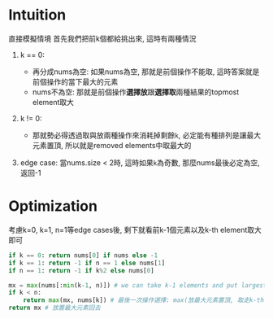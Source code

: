 # Intuition

直接模擬情境
首先我們把前k個都給挑出來, 這時有兩種情況

1. k == 0:
    - 再分成nums為空: 如果nums為空, 那就是前個操作不能取, 這時答案就是前個操作的當下最大的元素
    - nums不為空: 那就是前個操作**選擇放**跟**選擇取**兩種結果的topmost element取大
2. k != 0:
    - 那就勢必得透過取與放兩種操作來消耗掉剩餘`k`, 必定能有種排列是讓最大元素置頂, 所以就是removed elements中取最大的

3. edge case: 當nums.size < 2時, 這時如果`k`為奇數, 那麼nums最後必定為空, 返回-1

# Optimization

考慮k=0, k=1, n=1等edge cases後, 剩下就看前k-1個元素以及k-th element取大即可

```py
if k == 0: return nums[0] if nums else -1
if k == 1: return -1 if n == 1 else nums[1]
if n == 1: return -1 if k%2 else nums[0]

mx = max(nums[:min(k-1, n)]) # we can take k-1 elements and put largest one back to top
if k < n:
    return max(mx, nums[k]) # 最後一次操作選擇: max(放最大元素置頂, 取走k-th element後的topmost element)
return mx # 放置最大元素回去
```